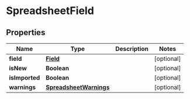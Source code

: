 
# SpreadsheetField

## Properties
Name | Type | Description | Notes
------------ | ------------- | ------------- | -------------
**field** | [**Field**](Field.md) |  |  [optional]
**isNew** | **Boolean** |  |  [optional]
**isImported** | **Boolean** |  |  [optional]
**warnings** | [**SpreadsheetWarnings**](SpreadsheetWarnings.md) |  |  [optional]



